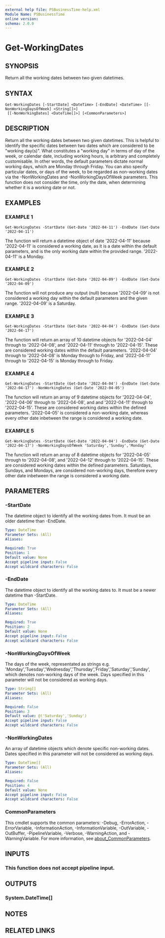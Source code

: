 ```yaml
---
external help file: PSBusinessTime-help.xml
Module Name: PSBusinessTime
online version:
schema: 2.0.0
---
```


# Get-WorkingDates

## SYNOPSIS
Return all the working dates between two given datetimes.

## SYNTAX

```
Get-WorkingDates [-StartDate] <DateTime> [-EndDate] <DateTime> [[-NonWorkingDaysOfWeek] <String[]>]
 [[-NonWorkingDates] <DateTime[]>] [<CommonParameters>]
```

## DESCRIPTION
Return all the working dates between two given datetimes.
This is helpful to identify the specific dates between two dates which are considered to be "working day(s)".
What constitutes a "working day" in terms of day of the week, or calendar date, including working hours, is arbitrary and completely customisable.
In other words, the default parameters dictate normal working days, which are Monday through Friday.
You can also specify particular dates, or days of the week, to be regarded as non-working dates via the -NonWorkingDates and -NonWorkingDaysOfWeek parameters.
This function does not consider the time, only the date, when determining whether it is a working date or not.

## EXAMPLES

### EXAMPLE 1
```
Get-WorkingDates -StartDate (Get-Date '2022-04-11') -EndDate (Get-Date '2022-04-11')
```

The function will return a datetime object of date '2022-04-11' because '2022-04-11' is considered a working date, as it is a date within the default parameters, and is the only working date within the provided range.
'2022-04-11' is a Monday.

### EXAMPLE 2
```
Get-WorkingDates -StartDate (Get-Date '2022-04-09') -EndDate (Get-Date '2022-04-09')
```

The function will not produce any output (null) because '2022-04-09' is not considered a working day within the default parameters and the given range.
'2022-04-09' is a Saturday.

### EXAMPLE 3
```
Get-WorkingDates -StartDate (Get-Date '2022-04-04') -EndDate (Get-Date '2022-04-17')
```

The function will return an array of 10 datetime objects for '2022-04-04' through to '2022-04-08', and '2022-04-11' through to '2022-04-15'.
These are considered working dates within the default parameters.
'2022-04-04' through to '2022-04-08' is Monday through to Friday, and '2022-04-11' through to '2022-04-15' is Monday through to Friday.

### EXAMPLE 4
```
Get-WorkingDates -StartDate (Get-Date '2022-04-04') -EndDate (Get-Date '2022-04-17') -NonWorkingDates (Get-Date '2022-04-05')
```

The function will return an array of 9 datetime objects for '2022-04-04', '2022-04-06' through to '2022-04-08', and and '2022-04-11' through to '2022-04-15'.
These are considered working dates within the defined parameters.
'2022-04-05' is considered a non-working date, whereas every other date inbetween the range is considered a working date.

### EXAMPLE 5
```
Get-WorkingDates -StartDate (Get-Date '2022-04-04') -EndDate (Get-Date '2022-04-17') -NonWorkingDaysOfWeek 'Saturday','Sunday','Monday'
```

The function will return an array of 8 datetime objects for '2022-04-05' through to '2022-04-08', and '2022-04-12' through to '2022-04-15'.
These are considered working dates within the defined parameters.
Saturdays, Sundays, and Mondays, are considered non-working days, therefore every other date inbetween the range is considered a working date.

## PARAMETERS

### -StartDate
The datetime object to identify all the working dates from.
It must be an older datetime than -EndDate.

```yaml
Type: DateTime
Parameter Sets: (All)
Aliases:

Required: True
Position: 1
Default value: None
Accept pipeline input: False
Accept wildcard characters: False
```

### -EndDate
The datetime object to identify all the working dates to.
It must be a newer datetime than -StartDate.

```yaml
Type: DateTime
Parameter Sets: (All)
Aliases:

Required: True
Position: 2
Default value: None
Accept pipeline input: False
Accept wildcard characters: False
```

### -NonWorkingDaysOfWeek
The days of the week, representated as strings e.g.
'Monday','Tuesday','Wednesday','Thursday','Friday','Saturday','Sunday', which denotes non-working days of the week.
Days specified in this parameter will not be considered as working days.

```yaml
Type: String[]
Parameter Sets: (All)
Aliases:

Required: False
Position: 3
Default value: @('Saturday','Sunday')
Accept pipeline input: False
Accept wildcard characters: False
```

### -NonWorkingDates
An array of datetime objects which denote specific non-working dates.
Dates specified in this parameter will not be considered as working days.

```yaml
Type: DateTime[]
Parameter Sets: (All)
Aliases:

Required: False
Position: 4
Default value: None
Accept pipeline input: False
Accept wildcard characters: False
```

### CommonParameters
This cmdlet supports the common parameters: -Debug, -ErrorAction, -ErrorVariable, -InformationAction, -InformationVariable, -OutVariable, -OutBuffer, -PipelineVariable, -Verbose, -WarningAction, and -WarningVariable. For more information, see [about_CommonParameters](http://go.microsoft.com/fwlink/?LinkID=113216).

## INPUTS

### This function does not accept pipeline input.
## OUTPUTS

### System.DateTime[]
## NOTES

## RELATED LINKS
